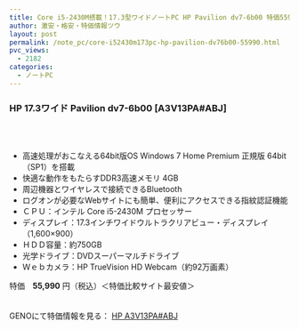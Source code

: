```yaml
---
title: Core i5-2430M搭載！17.3型ワイドノートPC HP Pavilion dv7-6b00 特価55990円！
author: 激安・格安・特価情報ツウ
layout: post
permalink: /note_pc/core-i52430m173pc-hp-pavilion-dv76b00-55990.html
pvc_views:
  - 2182
categories:
  - ノートPC
---
```

### HP 17.3ワイド Pavilion dv7-6b00 [A3V13PA#ABJ]

<div class="img-bg2 img_L">
  <a href="http://px.a8.net/svt/ejp?a8mat=1I0DKG+A2L0YI+1TD2+BWGDT&#038;a8ejpredirect=http%3A%2F%2Fwww.geno-web.jp%2Fshopdetail%2F002003000018" title="HP 17.3ワイド Pavilion dv7-6b00 [A3V13PA#ABJ]" target="_blank"><br /> </a><br /> <img border="0" src="http://i2.wp.com/www16.a8.net/0.gif?resize=1%2C1" alt="" data-recalc-dims="1" />
</div>

<!--more-->

  * 高速処理がおこなえる64bit版OS Windows 7 Home Premium 正規版 64bit （SP1）を搭載
  * 快適な動作をもたらすDDR3高速メモリ 4GB
  * 周辺機器とワイヤレスで接続できるBluetooth
  * ログオンが必要なWebサイトにも簡単、便利にアクセスできる指紋認証機能
  * ＣＰＵ：インテル Core i5-2430M プロセッサー
  * ディスプレイ：17.3インチワイドウルトラクリアビュー・ディスプレイ（1,600×900）
  * ＨＤＤ容量：約750GB
  * 光学ドライブ：DVDスーパーマルチドライブ
  * Ｗｅｂカメラ：HP TrueVision HD Webcam（約92万画素）

特価　<span class="tokka-price"><strong>55,990</strong></span> 円（税込）＜特価比較サイト最安値＞

　  
GENOにて特価情報を見る： <span class="fs150p"><a href="http://px.a8.net/svt/ejp?a8mat=1I0DKG+A2L0YI+1TD2+BWGDT&#038;a8ejpredirect=http%3A%2F%2Fwww.geno-web.jp%2Fshopdetail%2F002003000018" target="_blank">HP A3V13PA#ABJ</a></span>